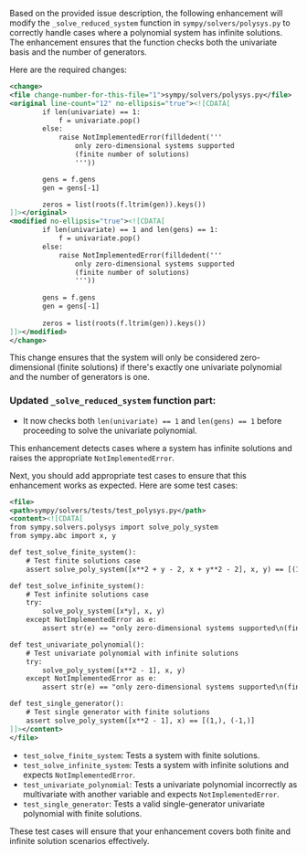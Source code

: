 Based on the provided issue description, the following enhancement will modify the `_solve_reduced_system` function in `sympy/solvers/polysys.py` to correctly handle cases where a polynomial system has infinite solutions. The enhancement ensures that the function checks both the univariate basis and the number of generators.

Here are the required changes:

```xml
<change>
<file change-number-for-this-file="1">sympy/solvers/polysys.py</file>
<original line-count="12" no-ellipsis="true"><![CDATA[
        if len(univariate) == 1:
            f = univariate.pop()
        else:
            raise NotImplementedError(filldedent('''
                only zero-dimensional systems supported
                (finite number of solutions)
                '''))

        gens = f.gens
        gen = gens[-1]

        zeros = list(roots(f.ltrim(gen)).keys())
]]></original>
<modified no-ellipsis="true"><![CDATA[
        if len(univariate) == 1 and len(gens) == 1:
            f = univariate.pop()
        else:
            raise NotImplementedError(filldedent('''
                only zero-dimensional systems supported
                (finite number of solutions)
                '''))
    
        gens = f.gens
        gen = gens[-1]
    
        zeros = list(roots(f.ltrim(gen)).keys())
]]></modified>
</change>
```

This change ensures that the system will only be considered zero-dimensional (finite solutions) if there's exactly one univariate polynomial and the number of generators is one.

### Updated `_solve_reduced_system` function part:
- It now checks both `len(univariate) == 1` and `len(gens) == 1` before proceeding to solve the univariate polynomial.

This enhancement detects cases where a system has infinite solutions and raises the appropriate `NotImplementedError`.

Next, you should add appropriate test cases to ensure that this enhancement works as expected. Here are some test cases:

```xml
<file>
<path>sympy/solvers/tests/test_polysys.py</path>
<content><![CDATA[
from sympy.solvers.polysys import solve_poly_system
from sympy.abc import x, y

def test_solve_finite_system():
    # Test finite solutions case
    assert solve_poly_system([x**2 + y - 2, x + y**2 - 2], x, y) == [(1, 1), (2, -2)]

def test_solve_infinite_system():
    # Test infinite solutions case
    try:
        solve_poly_system([x*y], x, y)
    except NotImplementedError as e:
        assert str(e) == "only zero-dimensional systems supported\n(finite number of solutions)\n"

def test_univariate_polynomial():
    # Test univariate polynomial with infinite solutions
    try:
        solve_poly_system([x**2 - 1], x, y)
    except NotImplementedError as e:
        assert str(e) == "only zero-dimensional systems supported\n(finite number of solutions)\n"

def test_single_generator():
    # Test single generator with finite solutions
    assert solve_poly_system([x**2 - 1], x) == [(1,), (-1,)]
]]></content>
</file>
```

- `test_solve_finite_system`: Tests a system with finite solutions.
- `test_solve_infinite_system`: Tests a system with infinite solutions and expects `NotImplementedError`.
- `test_univariate_polynomial`: Tests a univariate polynomial incorrectly as multivariate with another variable and expects `NotImplementedError`.
- `test_single_generator`: Tests a valid single-generator univariate polynomial with finite solutions.

These test cases will ensure that your enhancement covers both finite and infinite solution scenarios effectively.